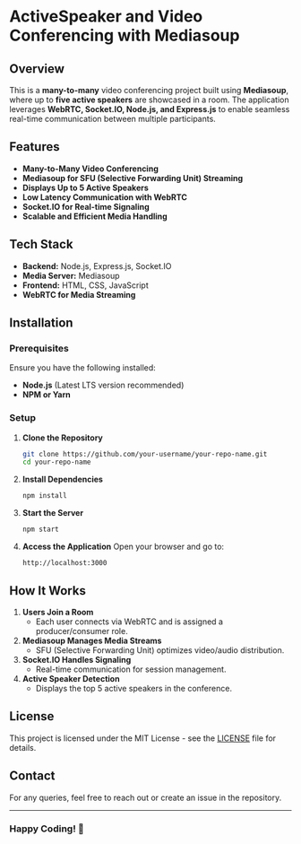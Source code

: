 # ActiveSpeaker and Video Conferencing with Mediasoup

## Overview

This is a **many-to-many** video conferencing project built using **Mediasoup**, where up to **five active speakers** are showcased in a room. The application leverages **WebRTC, Socket.IO, Node.js, and Express.js** to enable seamless real-time communication between multiple participants.

## Features

- **Many-to-Many Video Conferencing**
- **Mediasoup for SFU (Selective Forwarding Unit) Streaming**
- **Displays Up to 5 Active Speakers**
- **Low Latency Communication with WebRTC**
- **Socket.IO for Real-time Signaling**
- **Scalable and Efficient Media Handling**

## Tech Stack

- **Backend:** Node.js, Express.js, Socket.IO
- **Media Server:** Mediasoup
- **Frontend:** HTML, CSS, JavaScript
- **WebRTC for Media Streaming**

## Installation

### Prerequisites

Ensure you have the following installed:

- **Node.js** (Latest LTS version recommended)
- **NPM or Yarn**

### Setup

1. **Clone the Repository**

   ```bash
   git clone https://github.com/your-username/your-repo-name.git
   cd your-repo-name
   ```

2. **Install Dependencies**

   ```bash
   npm install
   ```

3. **Start the Server**

   ```bash
   npm start
   ```

4. **Access the Application** Open your browser and go to:

   ```
   http://localhost:3000
   ```

## How It Works

1. **Users Join a Room**
   - Each user connects via WebRTC and is assigned a producer/consumer role.
2. **Mediasoup Manages Media Streams**
   - SFU (Selective Forwarding Unit) optimizes video/audio distribution.
3. **Socket.IO Handles Signaling**
   - Real-time communication for session management.
4. **Active Speaker Detection**
   - Displays the top 5 active speakers in the conference.

## License

This project is licensed under the MIT License - see the [LICENSE](LICENSE) file for details.

## Contact

For any queries, feel free to reach out or create an issue in the repository.

---

### Happy Coding! 🚀

